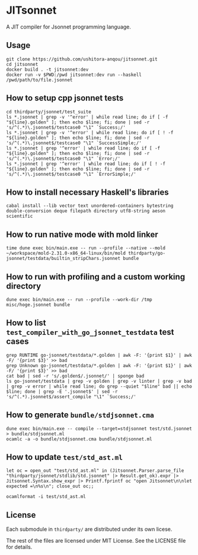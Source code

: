 # JITsonnet

A JIT compiler for Jsonnet programming language.

## Usage

```
git clone https://github.com/ushitora-anqou/jitsonnet.git
cd jitsonnet
docker build . -t jitsonnet:dev
docker run -v $PWD:/pwd jitsonnet:dev run --haskell /pwd/path/to/file.jsonnet
```

## How to setup cpp jsonnet tests

```
cd thirdparty/jsonnet/test_suite
ls *.jsonnet | grep -v '^error' | while read line; do if [ -f "${line}.golden" ]; then echo $line; fi; done | sed -r 's/^(.*)\.jsonnet$/testcase0 "\1" `Success;/'
ls *.jsonnet | grep -v '^error' | while read line; do if [ ! -f "${line}.golden" ]; then echo $line; fi; done | sed -r 's/^(.*)\.jsonnet$/testcase0 "\1" `SuccessSimple;/'
ls *.jsonnet | grep '^error' | while read line; do if [ -f "${line}.golden" ]; then echo $line; fi; done | sed -r 's/^(.*)\.jsonnet$/testcase0 "\1" `Error;/'
ls *.jsonnet | grep '^error' | while read line; do if [ ! -f "${line}.golden" ]; then echo $line; fi; done | sed -r 's/^(.*)\.jsonnet$/testcase0 "\1" `ErrorSimple;/'
```

## How to install necessary Haskell's libraries

```
cabal install --lib vector text unordered-containers bytestring double-conversion deque filepath directory utf8-string aeson scientific
```

## How to run native mode with mold linker

```
time dune exec bin/main.exe -- run --profile --native --mold ~/workspace/mold-2.31.0-x86_64-linux/bin/mold thirdparty/go-jsonnet/testdata/builtin_stripChars.jsonnet bundle
```

## How to run with profiling and a custom working directory

```
dune exec bin/main.exe -- run --profile --work-dir /tmp misc/hoge.jsonnet bundle
```

## How to list `test_compiler_with_go_jsonnet_testdata` test cases

```
grep RUNTIME go-jsonnet/testdata/*.golden | awk -F: '{print $1}' | awk -F/ '{print $3}' >> bad
grep Unknown go-jsonnet/testdata/*.golden | awk -F: '{print $1}' | awk -F/ '{print $3}' >> bad
cat bad | sed -r 's/.golden$/.jsonnet/' | sponge bad
ls go-jsonnet/testdata | grep -v golden | grep -v linter | grep -v bad | grep -v error | while read line; do grep --quiet "$line" bad || echo $line; done | grep -E '.jsonnet$' | sed -r 's/^(.*).jsonnet$/assert_compile "\1" `Success;/'
```

## How to generate `bundle/stdjsonnet.cma`

```
dune exec bin/main.exe -- compile --target=stdjsonnet test/std.jsonnet > bundle/stdjsonnet.ml
ocamlc -a -o bundle/stdjsonnet.cma bundle/stdjsonnet.ml
```

## How to update `test/std_ast.ml`

```
let oc = open_out "test/std_ast.ml" in (Jitsonnet.Parser.parse_file "thirdparty/jsonnet/stdlib/std.jsonnet" |> Result.get_ok).expr |> Jitsonnet.Syntax.show_expr |> Printf.fprintf oc "open Jitsonnet\n\nlet expected =\n%s\n"; close_out oc;;

ocamlformat -i test/std_ast.ml
```

## License

Each submodule in `thirdparty/` are distributed under its own licese.

The rest of the files are licensed under MIT License. See the LICENSE file for details.
